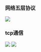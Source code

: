 ### 网络五层协议
![](https://github.com/Duk1906/Learning_Records/blob/master/Pictures/network.png)
### tcp通信
![](https://github.com/Duk1906/Learning_Records/blob/master/Pictures/tcp1.png)
![](https://github.com/Duk1906/Learning_Records/blob/master/Pictures/tcp2.png)
